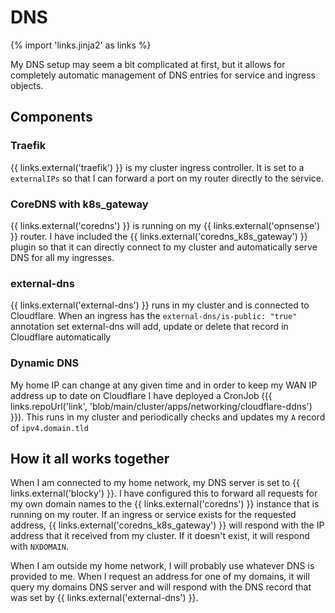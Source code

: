 # DNS

{% import 'links.jinja2' as links %}

My DNS setup may seem a bit complicated at first, but it allows for completely automatic management of DNS entries for service and ingress objects.

## Components

### Traefik

{{ links.external('traefik') }} is my cluster ingress controller. It is set to a `externalIPs` so that I can forward a port on my router directly to the service.

### CoreDNS with k8s_gateway

{{ links.external('coredns') }} is running on my {{ links.external('opnsense') }} router. I have included the {{ links.external('coredns_k8s_gateway') }} plugin so that it can directly connect to my cluster and automatically serve DNS for all my ingresses.

### external-dns

{{ links.external('external-dns') }} runs in my cluster and is connected to Cloudflare. When an ingress has the `external-dns/is-public: "true"` annotation set external-dns will add, update or delete that record in Cloudflare automatically

### Dynamic DNS

My home IP can change at any given time and in order to keep my WAN IP address up to date on Cloudflare I have deployed a CronJob ({{ links.repoUrl('link', 'blob/main/cluster/apps/networking/cloudflare-ddns') }}). This runs in my cluster and periodically checks and updates my `A` record of `ipv4.domain.tld`

## How it all works together

When I am connected to my home network, my DNS server is set to {{ links.external('blocky') }}. I have configured this to forward all requests for my own domain names to the {{ links.external('coredns') }} instance that is running on my router. If an ingress or service exists for the requested address, {{ links.external('coredns_k8s_gateway') }} will respond with the IP address that it received from my cluster. If it doesn't exist, it will respond with `NXDOMAIN`.

When I am outside my home network, I will probably use whatever DNS is provided to me. When I request an address for one of my domains, it will query my domains DNS server and will respond with the DNS record that was set by {{ links.external('external-dns') }}.
